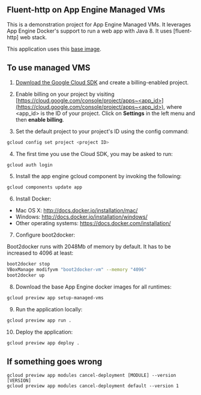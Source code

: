 ## Fluent-http on App Engine Managed VMs

This is a demonstration project for App Engine Managed VMs.
It leverages App Engine Docker's support to run a web app
with Java 8. It uses [fluent-http] web stack.

This application uses this [base image](https://github.com/dgageot/docker-fluent).

## To use managed VMS

1. [Download the Google Cloud SDK](https://cloud.google.com/sdk/) and create a billing-enabled project.

2. Enable billing on your project by visiting [https://cloud.google.com/console/project/apps~<app_id>](https://cloud.google.com/console/project/apps~<app_id>), 
where <app_id> is the ID of your project. Click on **Settings** in the left menu and then **enable billing**.

3. Set the default project to your project's ID using the config command:

  ```bash
  gcloud config set project <project ID>
  ```

4. The first time you use the Cloud SDK, you may be asked to run:

  ```bash
  gcloud auth login
  ```

5. Install the app engine gcloud component by invoking the following:

  ```bash
  gcloud components update app
  ```
  
6. Install Docker:

 + Mac OS X: http://docs.docker.io/installation/mac/
 + Windows: http://docs.docker.io/installation/windows/
 + Other operating systems: https://docs.docker.com/installation/
 
7. Configure boot2docker:

  Boot2docker runs with 2048Mb of memory by default. It has to be increased to 4096 at least:

  ```bash
  boot2docker stop
  VBoxManage modifyvm "boot2docker-vm" --memory "4096"
  boot2docker up
  ```

8. Download the base App Engine docker images for all runtimes:

  ```bash
  gcloud preview app setup-managed-vms
  ```
  
9. Run the application locally:

  ```bash
  gcloud preview app run .
  ```
  
10. Deploy the application:

  ```bash
  gcloud preview app deploy .
  ```

## If something goes wrong

  ```
  gcloud preview app modules cancel-deployment [MODULE] --version [VERSION]
  gcloud preview app modules cancel-deployment default --version 1
  ```
